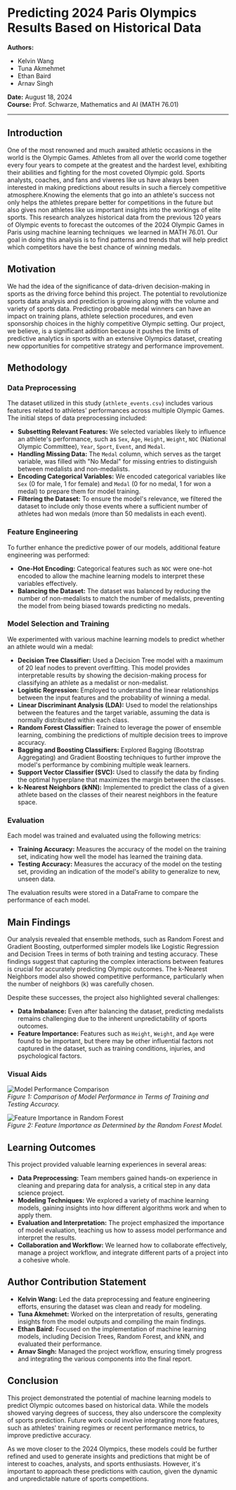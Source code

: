 # Predicting 2024 Paris Olympics Results Based on Historical Data

**Authors:**
- Kelvin Wang
- Tuna Akmehmet
- Ethan Baird
- Arnav Singh

**Date:** August 18, 2024  
**Course:** Prof. Schwarze, Mathematics and AI (MATH 76.01)

---

## Introduction

One of the most renowned and much awaited athletic occasions in the world is the Olympic Games. Athletes from all over the world come together every four years to compete at the greatest and the hardest level, exhibiting their abilities and fighting for the most coveted Olympic gold. Sports analysts, coaches, and fans and viweres like us have always been interested in making predictions about results in such a fiercely competitive atmosphere.Knowing the elements that go into an athlete's success not only helps the athletes prepare better for competitions in the future but also gives non athletes like us important insights into the workings of elite sports. This research analyzes historical data from the previous 120 years of Olympic events to forecast the outcomes of the 2024 Olympic Games in Paris using machine learning techniques  we learned in MATH 76.01. Our goal in doing this analysis is to find patterns and trends that will help predict which competitors have the best chance of winning medals.

## Motivation

We had the idea of the significance of data-driven decision-making in sports as the driving force behind this project. The potential to revolutionize sports data analysis and prediction is growing along with the volume and variety of sports data. Predicting probable medal winners can have an impact on training plans, athlete selection procedures, and even sponsorship choices in the highly competitive Olympic setting. Our project, we believe, is a significant addition because it pushes the limits of predictive analytics in sports with an extensive Olympics dataset, creating new opportunities for competitive strategy and performance improvement.

## Methodology

### Data Preprocessing

The dataset utilized in this study (`athlete_events.csv`) includes various features related to athletes' performances across multiple Olympic Games. The initial steps of data preprocessing included:

- **Subsetting Relevant Features:** We selected variables likely to influence an athlete's performance, such as `Sex`, `Age`, `Height`, `Weight`, `NOC` (National Olympic Committee), `Year`, `Sport`, `Event`, and `Medal`.
- **Handling Missing Data:** The `Medal` column, which serves as the target variable, was filled with "No Medal" for missing entries to distinguish between medalists and non-medalists.
- **Encoding Categorical Variables:** We encoded categorical variables like `Sex` (0 for male, 1 for female) and `Medal` (0 for no medal, 1 for won a medal) to prepare them for model training.
- **Filtering the Dataset:** To ensure the model's relevance, we filtered the dataset to include only those events where a sufficient number of athletes had won medals (more than 50 medalists in each event).

### Feature Engineering

To further enhance the predictive power of our models, additional feature engineering was performed:

- **One-Hot Encoding:** Categorical features such as `NOC` were one-hot encoded to allow the machine learning models to interpret these variables effectively.
- **Balancing the Dataset:** The dataset was balanced by reducing the number of non-medalists to match the number of medalists, preventing the model from being biased towards predicting no medals.

### Model Selection and Training

We experimented with various machine learning models to predict whether an athlete would win a medal:

- **Decision Tree Classifier:** Used a Decision Tree model with a maximum of 20 leaf nodes to prevent overfitting. This model provides interpretable results by showing the decision-making process for classifying an athlete as a medalist or non-medalist.
- **Logistic Regression:** Employed to understand the linear relationships between the input features and the probability of winning a medal.
- **Linear Discriminant Analysis (LDA):** Used to model the relationships between the features and the target variable, assuming the data is normally distributed within each class.
- **Random Forest Classifier:** Trained to leverage the power of ensemble learning, combining the predictions of multiple decision trees to improve accuracy.
- **Bagging and Boosting Classifiers:** Explored Bagging (Bootstrap Aggregating) and Gradient Boosting techniques to further improve the model's performance by combining multiple weak learners.
- **Support Vector Classifier (SVC):** Used to classify the data by finding the optimal hyperplane that maximizes the margin between the classes.
- **k-Nearest Neighbors (kNN):** Implemented to predict the class of a given athlete based on the classes of their nearest neighbors in the feature space.

### Evaluation

Each model was trained and evaluated using the following metrics:

- **Training Accuracy:** Measures the accuracy of the model on the training set, indicating how well the model has learned the training data.
- **Testing Accuracy:** Measures the accuracy of the model on the testing set, providing an indication of the model's ability to generalize to new, unseen data.

The evaluation results were stored in a DataFrame to compare the performance of each model.

## Main Findings

Our analysis revealed that ensemble methods, such as Random Forest and Gradient Boosting, outperformed simpler models like Logistic Regression and Decision Trees in terms of both training and testing accuracy. These findings suggest that capturing the complex interactions between features is crucial for accurately predicting Olympic outcomes. The k-Nearest Neighbors model also showed competitive performance, particularly when the number of neighbors (k) was carefully chosen.

Despite these successes, the project also highlighted several challenges:
- **Data Imbalance:** Even after balancing the dataset, predicting medalists remains challenging due to the inherent unpredictability of sports outcomes.
- **Feature Importance:** Features such as `Height`, `Weight`, and `Age` were found to be important, but there may be other influential factors not captured in the dataset, such as training conditions, injuries, and psychological factors.

### Visual Aids

![Model Performance Comparison](model_performance.png)  
*Figure 1: Comparison of Model Performance in Terms of Training and Testing Accuracy.*

![Feature Importance in Random Forest](feature_importance.png)  
*Figure 2: Feature Importance as Determined by the Random Forest Model.*

## Learning Outcomes

This project provided valuable learning experiences in several areas:

- **Data Preprocessing:** Team members gained hands-on experience in cleaning and preparing data for analysis, a critical step in any data science project.
- **Modeling Techniques:** We explored a variety of machine learning models, gaining insights into how different algorithms work and when to apply them.
- **Evaluation and Interpretation:** The project emphasized the importance of model evaluation, teaching us how to assess model performance and interpret the results.
- **Collaboration and Workflow:** We learned how to collaborate effectively, manage a project workflow, and integrate different parts of a project into a cohesive whole.

## Author Contribution Statement

- **Kelvin Wang:** Led the data preprocessing and feature engineering efforts, ensuring the dataset was clean and ready for modeling.
- **Tuna Akmehmet:** Worked on the interpretation of results, generating insights from the model outputs and compiling the main findings.
- **Ethan Baird:** Focused on the implementation of machine learning models, including Decision Trees, Random Forest, and kNN, and evaluated their performance.
- **Arnav Singh:** Managed the project workflow, ensuring timely progress and integrating the various components into the final report.

## Conclusion

This project demonstrated the potential of machine learning models to predict Olympic outcomes based on historical data. While the models showed varying degrees of success, they also underscore the complexity of sports prediction. Future work could involve integrating more features, such as athletes' training regimes or recent performance metrics, to improve predictive accuracy.

As we move closer to the 2024 Olympics, these models could be further refined and used to generate insights and predictions that might be of interest to coaches, analysts, and sports enthusiasts. However, it's important to approach these predictions with caution, given the dynamic and unpredictable nature of sports competitions.
